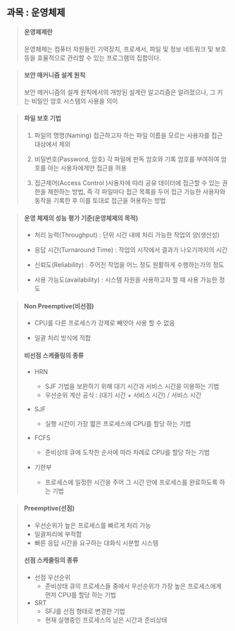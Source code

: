 ## 과목 : 운영체제

> #### 운영체제란
>
> 운영체제는 컴퓨터 자원들인 기억장치, 프로세서, 파일 및 정보 네트워크 및 보호 등을 효율적으로 관리할 수 있는 프로그램의 집합이다.



> #### 보안 매커니즘 설계 원칙
>
> 보안 메커니즘의 설계 원칙에서의 개방된 설계란 알고리즘은 알려졌으나, 그 키는 비밀인 암호 시스템의 사용을 의미



> #### 파일 보호 기법
>
> 1. 파일의 명명(Naming) 접근하고자 하는 파일 이름을 모르는 사용자를 접근 대상에서 제외
> 2. 비밀번호(Password, 암호) 각 파일에 판독 암호와 기록 암호를 부여하여 암호를 아는 사용자에게만 접근을 허용
>
> 3. 접근제어(Access Control )사용자에 따라 공유 데이터에 접근할 수 있는 권한을 제한하는 방법, 즉 각 파일마다 접근 목록을 두어 접근 가능한 사용자와 동작을 기록한 후 이를 토대로 접근을 허용하는 방법



> #### 운영 체제의 성능 평가 기준(운영체제의 목적)
>
> - 처리 능력(Throughput) : 단위 시간 내에 처리 가능한 작업의 양(생산성)
>
> - 응답 시간(Turnaround Time) : 작업의 시작에서 결과가 나오기까지의 시간
>
> - 신뢰도(Reliability) : 주어진 작업을 어느 정도 원활하게 수행하는가의 정도
> - 사용 가능도(availability) : 시스템 자원을 사용하고자 할 때 사용 가능한 정도



> #### Non Preemptive(비선점)
>
> - CPU를 다른 프로세스가 강제로 빼앗아 사용 할 수 없음
>
> - 일괄 처리 방식에 적합
>
>   
>
> #### 비선점 스케줄링의 종류
>
> - HRN
>   - SJF 기법을 보완하기 위해 대기 시간과 서비스 시간을 이용하는 기법
>   - 우선순위 계산 공식 : (대기 시간 + 서비스 시간) / 서비스 시간
>
> - SJF
>   - 실행 시간이 가장 짧은 프로세스에 CPU를 할당 하는 기법
> - FCFS
>   - 준비상태 큐에 도착한 순서에 따라 차례로 CPU를 할당 하는 기법
> - 기한부
>   - 프로세스에 일정한 시간을 주어 그 시간 안에 프로세스를 완료하도록 하는 기법



> #### Preemptive(선점)
>
> - 우선순위가 높은 프로세스를 빠르게 처리 가능
> - 일괄처리에 부적합
> - 빠른 응답 시간을 요구하는 대화식 시분할 시스템
>
> #### 
>
> #### 선점 스케줄링의 종류
>
> - 선점 우선순위
>   - 준비상태 큐의 프로세스들 중에서 우선순위가 가장 높은 프로세스에게 먼저 CPU를 할당 하는 기법
> - SRT
>   - SFJ를 선점 형태로 변경한 기법
>   - 현재 실행중인 프로세스의 남은 시간과 준비상태
